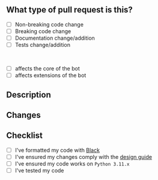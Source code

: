 <!-- Note: English and German are both supported languages for PRs -->

## What type of pull request is this?
<!-- Check whichever applies to your PR -->
- [ ] Non-breaking code change
- [ ] Breaking code change
- [ ] Documentation change/addition
- [ ] Tests change/addition
</br>

- [ ] affects the core of the bot
- [ ] affects extensions of the bot

## Description
<!-- Clearly and concisely describe what this PR is for, and why you feel it should be merged. -->


## Changes
<!-- - A bullet pointed list outlining the changes you have made -->


## Checklist
<!-- These are actions you **must** have taken (if code has changed), if you haven't, your PR will be rejected -->
- [ ] I've formatted my code with [Black](https://black.readthedocs.io/en/stable/)
- [ ] I've ensured my changes comply with the [design guide](/DESIGN-GUIDE.md)
- [ ] I've ensured my code works on `Python 3.11.x`
- [ ] I've tested my code
